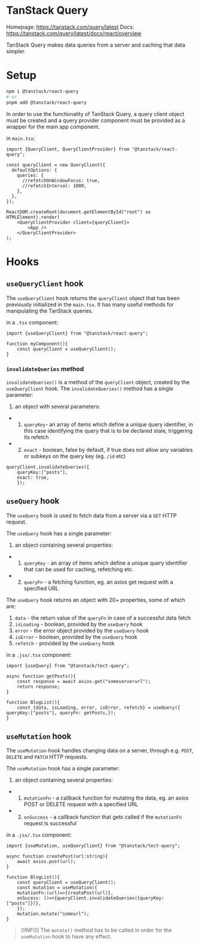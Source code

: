 # TanStack Query
Homepage: https://tanstack.com/query/latest
Docs: https://tanstack.com/query/latest/docs/react/overview

TanStack Query makes data queries from a server and caching that data simpler.

# Setup

```bash
npm i @tanstack/react-query
# or
pnpm add @tanstack/react-query
```

In order to use the functionality of TanStack Query, a query client object must be created and a query provider component must be provided as a wrapper for the main app component.

in `main.tsx`:
```tsx
import {QueryClient, QueryClientProvider} from "@tanstack/react-query";

const queryClient = new QueryClient({
  defaultOptions: {
    queries: {
      //refetchOnWindowFocus: true,
      //refetchInterval: 1000,
    },
  },
});

ReactDOM.createRoot(document.getElementById("root") as HTMLElement).render(
	<QueryClientProvider client={queryClient}>
		<App />
	</QueryClientProvider>
);
```



# Hooks

## `useQueryClient` hook
The `useQueryClient` hook returns the `queryClient` object that has been previously initialized in the `main.tsx`.
It has many useful methods for manipulating the TanStack queries.

in a `.tsx` component:
```tsx
import {useQueryClient} from "@tanstack/react-query";

function myComponent(){
	const queryClient = useQueryClient();	
}
```

### `invalidateQueries` method

`invalidateQueries()` is a method of the `queryClient` object, created by the `useQueryClient` hook.
The `invalidateQueries()` method has a single parameter:
1. an object with several parameters: 
- 1. `queryKey`- an array of items which define a unique query identifier, in this case identifying the query that is to be declared stale, triggering its refetch
- 2. `exact` - boolean, false by default, if true does not allow any variables or subkeys on the query key (eg. `/id` etc)
```tsx
queryClient.invalidateQueries({
	queryKey:["posts"],
	exact: true,
    });
```

## `useQuery` hook

The `useQuery` hook is used to fetch data from a server via a `GET` HTTP request.

The `useQuery` hook has a single parameter:
 1. an object containing several properties:
- 1. `queryKey` - an array of items which define a unique query identifier that can be used for caching, refetching etc.
- 2. `queryFn` - a fetching function, eg. an axios get request with a specified URL

The `useQuery` hook returns an object with 20+ properties, some of which are:
1. `data` - the return value of the `queryFn` in case of a successful data fetch
2. `isLoading` - boolean, provided by the `useQuery` hook
3.  `error` - the error object provided by the `useQuery` hook
4.  `isError` - boolean, provided by the `useQuery` hook
5.  `refetch` - provided by the `useQuery` hook

in a `.jsx/.tsx` component:
```tsx
import {useQuery} from "@tanstack/tect-query";

async function getPosts(){
	const response = await axios.get("someserverurl");
	return response;
}

function BlogList(){
	const {data, isLoading, error, isError, refetch} = useQuery({ queryKey:["posts"], queryFn: getPosts,});
}
```

## `useMutation` hook

The `useMutation` hook handles changing data on a server, through e.g. `POST`, `DELETE` and `PATCH` HTTP requests.

The `useMutation` hook has a single parameter:
 1. an object containing several properties:
- 1. `mutationFn` - a callback function for mutating the data, eg. an axios POST or DELETE request with a specified URL
- 2. `onSuccess` - a callback function that gets called if the `mutationFn` request is successful

in a `.jsx/.tsx` component:
```tsx
import {useMutation, useQueryClient} from "@tanstack/tect-query";

async function createPost(url:string){
	await axios.post(url);
}

function BlogList(){
	const queryClient = useQueryClient();
	const mutation = useMutation({
	mutationFn:(url)=>{createPost(url)}, 
	onSucess: ()=>{queryClient.invalidateQueries({queryKey:["posts"]})},
	});
	mutation.mutate("someurl");
}
```

>[!INFO] The `mutate()` method has to be called in order for the `useMutation` hook to have any effect.
